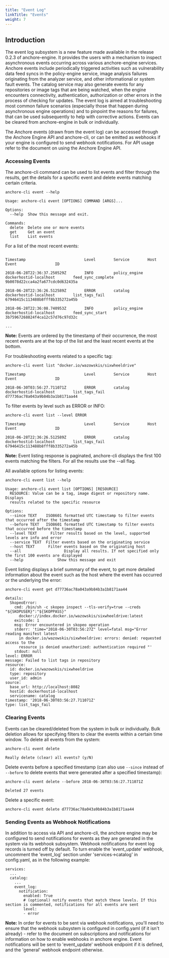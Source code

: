 ```yaml
---
title: "Event Log"
linkTitle: "Events"
weight: 7
---
```


## Introduction

The event log subsystem is a new feature made available in the release 0.2.3 of anchore-engine. It provides the users with a mechanism to inspect asynchronous events occurring across various anchore-engine services. Anchore events include periodically triggered activities such as vulnerability data feed syncs in the policy-engine service, image analysis failures originating from the analyzer service, and other informational or system fault events. The catalog service may also generate events for any repositories or image tags that are being watched, when the engine encounters connectivity, authentication, authorization or other errors in the process of checking for updates. The event log is aimed at troubleshooting most common failure scenarios (especially those that happen during asynchronous engine operations) and to pinpoint the reasons for failures, that can be used subsequently to help with corrective actions. Events can be cleared from anchore-engine in bulk or individually.

The Anchore events (drawn from the event log) can be accessed through the Anchore Engine API and anchore-cli, or can be emitted as webhooks if your engine is configured to send webhook notifications. For API usage refer to the document on using the Anchore Engine API.

### Accessing Events

The anchore-cli command can be used to list events and filter through the results, get the details for a specific event and delete events matching certain criteria. 

```
anchore-cli event --help

Usage: anchore-cli event [OPTIONS] COMMAND [ARGS]...

Options:
  --help  Show this message and exit.

Commands:
  delete  Delete one or more events
  get     Get an event
  list    List events
```

For a list of the most recent events:

```anchore-cli event list

Timestamp                          Level        Service        Host                          Event                 ID

2018-06-28T22:36:37.250529Z        INFO         policy_engine        dockerhostid-localhost        feed_sync_complete        9b0078d22cca4a2fa677cdc0d632435a

2018-06-28T22:36:26.512589Z        ERROR        catalog              dockerhostid-localhost        list_tags_fail            67946415c113488b8fff8b335272a45b

2018-06-28T22:36:08.740953Z        INFO         policy_engine        dockerhostid-localhost        feed_sync_start           3b75967268824f4ca12c57d76c97d32c

...
```

**Note:** Events are ordered by the timestamp of their occurrence, the most recent events are at the top of the list and the least recent events at the bottom. 

For troubleshooting events related to a specific tag:

```
anchore-cli event list "docker.io/wazowskis/sixwheeldrive"

Timestamp                          Level        Service        Host                          Event                 ID

2018-06-30T03:56:27.711071Z        ERROR        catalog        dockerhostid-localhost        list_tags_fail        d77736ac78a043a9b84b3a1b8171aa44
```

To filter events by level such as ERROR or INFO:

```
anchore-cli event list --level ERROR

Timestamp                          Level        Service        Host                          Event                 ID

2018-06-28T22:36:26.512589Z        ERROR        catalog        dockerhostid-localhost        list_tags_fail        67946415c113488b8fff8b335272a45b
```

**Note:** Event listing response is paginated, anchore-cli displays the first 100 events matching the filters. For all the results use the --all flag.

All available options for listing events:

```
anchore-cli event list --help

Usage: anchore-cli event list [OPTIONS] [RESOURCE]
  RESOURCE: Value can be a tag, image digest or repository name. Displays
  results related to the specific resource

Options:
  --since TEXT    ISO8601 formatted UTC timestamp to filter events that occurred after the timestamp
  --before TEXT   ISO8601 formatted UTC timestamp to filter events that occurred before the timestamp
  --level TEXT      Filter results based on the level, supported levels are info and error
  --service TEXT  Filter events based on the originating service
  --host TEXT      Filter events based on the originating host
  --all                   Display all results. If not specified only the first 100 events are displayed
  --help               Show this message and exit
```
Event listing displays a brief summary of the event, to get more detailed information about the event such as the host where the event has occurred or the underlying the error:

```
anchore-cli event get d77736ac78a043a9b84b3a1b8171aa44

details:
  SkopeoError:
    cmd: /bin/sh -c skopeo inspect --tls-verify=true --creds "${SKOPUSER}":"${SKOPPASS}"
      docker://index.docker.io/wazowskis/sixwheeldrive:latest
    exitcode: 1
    msg: Error encountered in skopeo operation
    stderr: 'time="2018-06-30T03:56:27Z" level=fatal msg="Error reading manifest latest
      in docker.io/wazowskis/sixwheeldrive: errors: denied: requested access to the
      resource is denied unauthorized: authentication required "'
    stdout: null
level: ERROR
message: Failed to list tags in repository
resource:
  id: docker.io/wazowskis/sixwheeldrive
  type: repository
  user_id: admin
source:
  base_url: http://localhost:8082
  hostid: dockerhostid-localhost
  servicename: catalog
timestamp: '2018-06-30T03:56:27.711071Z'
type: list_tags_fail
```

### Clearing Events

Events can be cleared/deleted from the system in bulk or individually. Bulk deletion allows for specifying filters to clear the events within a certain time window.  To delete all events from the system:

```
anchore-cli event delete 

Really delete (clear) all events? (y/N)
```

Delete events before a specified timestamp (can also use `--since` instead of `--before` to delete events that were generated after a specified timestamp):

```
anchore-cli event delete --before 2018-06-30T03:56:27.711071Z

Deleted 27 events
```

Delete a specific event:

`anchore-cli event delete d77736ac78a043a9b84b3a1b8171aa44`

### Sending Events as Webhook Notifications

In addition to access via API and anchore-cli, the anchore engine may be configured to send notifications for events as they are generated in the system via its webhook subsystem. Webhook notifications for event log records is turned off by default. To turn enable the 'event_update' webhook, uncomment the 'event_log' section under 'services->catalog' in config.yaml, as in the following example:

```
services:
  ...
  catalog:
    ...
    event_log:
      notification:    
        enabled: True
        # (optional) notify events that match these levels. If this section is commented, notifications for all events are sent
        level:
        - error
```

**Note:** In order for events to be sent via webhook notifications, you'll need to ensure that the webhook subsystem is configured in config.yaml (if it isn't already) - refer to the document on subscriptions and notifications for information on how to enable webhooks in anchore engine. Event notifications will be sent to 'event_update' webhook endpoint if it is defined, and the 'general' webhook endpoint otherwise.


